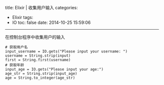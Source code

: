 title: Elixir | 收集用户输入
categories:
  - Elixir
tags:
  - IO
toc: false
date: 2014-10-25 15:59:06
---

在控制台程序中收集用户的输入

```
# 获取用户名
input_username = IO.gets("Please input your username: ")
username = String.strip(input)
first = String.first(username)
# 获取年龄
input_age = IO.gets("Please input your age:")
age_str = String.strip(input_age)
age = String.to_integer(age_str)
```
